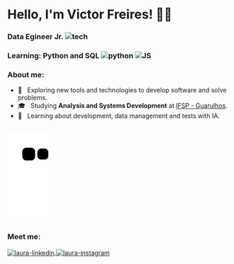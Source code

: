  # Hello, I'm Victor Freires! 🧛‍♂
### Data Egineer Jr. <img src="https://cdn.icon-icons.com/icons2/2621/PNG/512/tech_electronics_icon_156954.png" alt="tech" width="35" height="35" style="max-width:90%;"></img>
### Learning: Python and SQL <img src="https://cdn.icon-icons.com/icons2/112/PNG/512/python_18894.png" alt="python" width="40" height="40" style="max-width:100%;"></img> <img src="[https://cdn.icon-icons.com/icons2/2107/PNG/512/file_type_js_official_icon_130509.png](https://img.icons8.com/external-flaticons-lineal-color-flat-icons/344/external-sql-web-hosting-flaticons-lineal-color-flat-icons.png)" alt="JS" width="40" height="40" style="max-width:100%;">

<h3> About me:</h3>

- 🤔 &nbsp; Exploring new tools and technologies to develop software and solve problems.
- 🎓 &nbsp; Studying **Analysis and Systems Development** at <a href="https://gru.ifsp.edu.br/">IFSP - Guarulhos</a>.
- 🌱 &nbsp; Learning about development, data management and tests with IA.


 ##
![Snake animation](https://raw.githubusercontent.com/rafaballerini/rafaballerini/output/github-contribution-grid-snake.svg)
 ##
 
### Meet me:
<a href="https://www.linkedin.com/in/victor-freires-3962131b7" target="_blank">
<img align="center" alt="laura-linkedin" height="40" width="50" src="https://cdn.jsdelivr.net/npm/simple-icons@3.0.1/icons/linkedin.svg" style="max-width:100%;">
</a>
<a href="https://www.instagram.com/victor.freires/" target="_blank">
<img align="center" alt="laura-instagram" height="40" width="50" src="https://cdn.jsdelivr.net/npm/simple-icons@3.0.1/icons/instagram.svg" style="max-width:100%;">
</a>

 ##


                                                            
